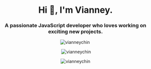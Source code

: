 <h1 align="center">Hi 👋, I'm Vianney.</h1>
<h3 align="center">A passionate JavaScript developer who loves working on exciting new projects.</h3>


<p style="display:flex;justify-content:center;"><img align="left" src="https://github-readme-stats.vercel.app/api/top-langs?username=vianneychin&show_icons=true&locale=en&layout=compact" alt="vianneychin" /></p>

<p style="display:flex;justify-content:center;">&nbsp;<img align="center" src="https://github-readme-stats.vercel.app/api?username=vianneychin&show_icons=true&locale=en" alt="vianneychin" /></p>

<p style="display:flex;justify-content:center;"><img align="center" src="https://github-readme-streak-stats.herokuapp.com/?user=vianneychin&" alt="vianneychin" /></p>
